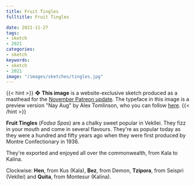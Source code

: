 ```yaml
---
title: Fruit Tingles
fulltitle: Fruit Tingles

date: 2021-11-27
tags:
- sketch
- 2021
categories:
- sketch
keywords:
- sketch
- 2021
image: "/images/sketches/tingles.jpg"
---
```


{{< hint >}}
❖ **This image** is a website-exclusive sketch produced as a masthead for the [November Patreon update](https://www.patreon.com/posts/billing-paused-59200270). The typeface in this image is a preview version "Nay Aug" by Alex Tomlinson, who you can follow [here](https://twitter.com/hootalex).
{{< /hint >}}

**Fruit Tingles** (*Fodsa Spas*) are a chalky sweet popular in Vekllei. They fizz in your mouth and come in several flavours. They're as popular today as they were a hundred and fifty years ago when they were first produced by Montre Confectionary in 1936.

They're exported and enjoyed all over the commonwealth, from Kala to Kalina.

Clockwise: **Hen**, from Kus (Kala), **Bez**, from Demon, **Tzipora**, from Seispri (Vekllei) and **Quita**, from Montesur (Kalina).
